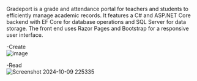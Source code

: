 Gradeport is a grade and attendance portal for teachers and students to efficiently manage academic records. It features a C# and ASP.NET Core backend with EF Core for database operations and SQL Server for data storage. The front end uses Razor Pages and Bootstrap for a responsive user interface.

-Create
<br/>
![image](https://github.com/user-attachments/assets/7719cb7c-c5e5-41d6-afd3-83aeb5ac1b21)

-Read
<br/>
![Screenshot 2024-10-09 225335](https://github.com/user-attachments/assets/d81f7247-b4fc-41b1-bcee-16b147b32f1e)
